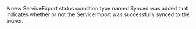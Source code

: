 <!-- markdownlint-disable MD041 -->
A new ServiceExport status condition type named Synced was added that indicates whether or not the ServiceImport
was successfully synced to the broker.

